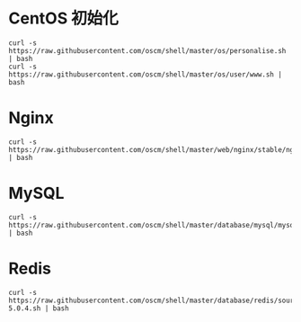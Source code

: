 

# CentOS 初始化

	curl -s https://raw.githubusercontent.com/oscm/shell/master/os/personalise.sh | bash
	curl -s https://raw.githubusercontent.com/oscm/shell/master/os/user/www.sh | bash
	
# Nginx

	curl -s https://raw.githubusercontent.com/oscm/shell/master/web/nginx/stable/nginx.sh | bash
	
# MySQL
	
	curl -s https://raw.githubusercontent.com/oscm/shell/master/database/mysql/mysql.server.sh | bash
	
# Redis 

	curl -s https://raw.githubusercontent.com/oscm/shell/master/database/redis/source/redis-5.0.4.sh | bash